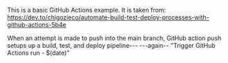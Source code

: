 This is a basic GitHub Actions example. It is taken from:
https://dev.to/chigozieco/automate-build-test-deploy-processes-with-github-actions-5b4e

When an attempt is made to push into the main branch,
GitHub action push setups up a build, test, and deploy pipeline---
---again--
"Trigger GitHub Actions run - $(date)" 

